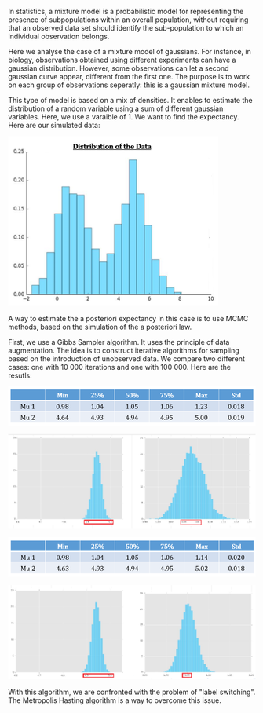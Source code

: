 In statistics, a mixture model is a probabilistic model for representing the presence of subpopulations 
within an overall population, without requiring that an observed data set should identify the sub-population
to which an individual observation belongs. 

Here we analyse the case of a mixture model of gaussians. For instance, in biology, observations obtained using different experiments
can have a gaussian distribution. However, some observations can let a second gaussian curve appear, different from
the first one. The purpose is to work on each group of observations seperatly: this is a gaussian mixture model. 

This type of model is based on a mix of densities. It enables to estimate the distribution of a random variable using a sum of different
gaussian variables. Here, we use a varaible of 1. We want to find the expectancy. Here are our simulated data: 

![alt text](https://github.com/eroblin/Gaussian-Mixture-Model/blob/master/data_distribution.png)

A way to estimate the a posteriori expectancy in this case is to use MCMC methods, based on the simulation of the a posteriori law.
 
First, we use a Gibbs Sampler algorithm. It uses the principle of data augmentation. The idea is to construct iterative algorithms for sampling based on the introduction of unobserved data. We compare two different cases: one with 10 000 iterations and one with 100 000. Here are the resutls:  

![alt text](https://github.com/eroblin/Gaussian-Mixture-Model/blob/master/table_10000.png)

![alt text](https://github.com/eroblin/Gaussian-Mixture-Model/blob/master/estimation_10000.png)

![alt text](https://github.com/eroblin/Gaussian-Mixture-Model/blob/master/table_100000.png)

![alt text](https://github.com/eroblin/Gaussian-Mixture-Model/blob/master/estimation_100000.png) 

With this algorithm, we are confronted with the problem of "label switching". The Metropolis Hasting algorithm is a way to overcome this issue.



